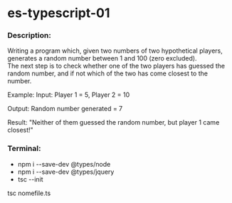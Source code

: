 # es-typescript-01

### Description: 

Writing a program which, given two numbers of two hypothetical players, generates a random number between 1 and 100 (zero excluded).</br>
The next step is to check whether one of the two players has guessed the random number, and if not which of the two has come closest to the number.

Example:
Input:
Player 1 = 5,
Player 2 = 10

Output: 
Random number generated = 7

Result:
"Neither of them guessed the random number, but player 1 came closest!"

### Terminal:
- npm i --save-dev @types/node
- npm i --save-dev @types/jquery                           
- tsc --init

tsc nomefile.ts
